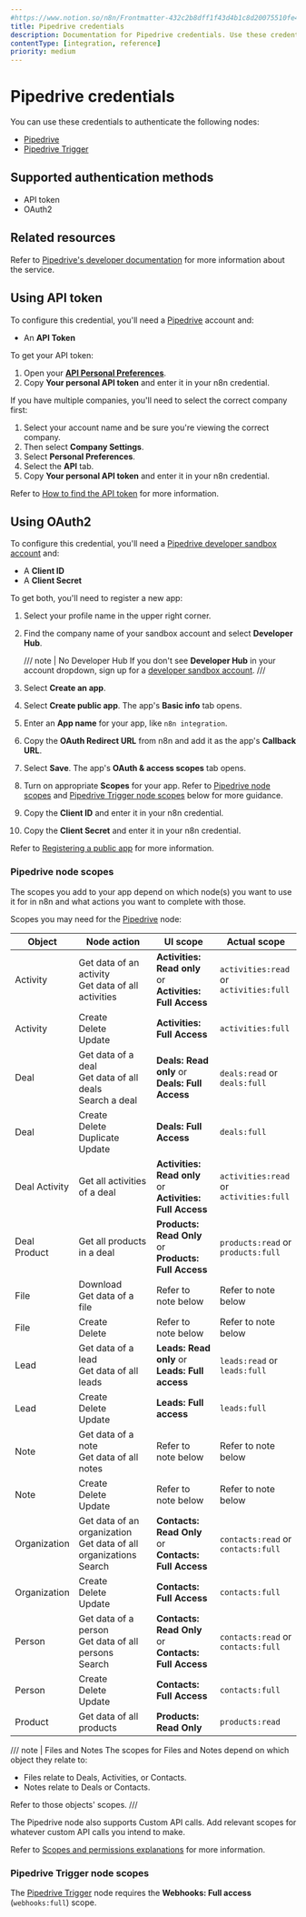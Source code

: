 ```yaml
---
#https://www.notion.so/n8n/Frontmatter-432c2b8dff1f43d4b1c8d20075510fe4
title: Pipedrive credentials
description: Documentation for Pipedrive credentials. Use these credentials to authenticate Pipedrive in n8n, a workflow automation platform.
contentType: [integration, reference]
priority: medium
---
```


# Pipedrive credentials

You can use these credentials to authenticate the following nodes:

- [Pipedrive](/integrations/builtin/app-nodes/n8n-nodes-base.pipedrive.md)
- [Pipedrive Trigger](/integrations/builtin/trigger-nodes/n8n-nodes-base.pipedrivetrigger.md)

## Supported authentication methods

- API token
- OAuth2

## Related resources

Refer to [Pipedrive's developer documentation](https://pipedrive.readme.io/docs/getting-started) for more information about the service.

## Using API token

To configure this credential, you'll need a [Pipedrive](https://pipedrive.com/) account and:

- An **API Token**

To get your API token:

1. Open your [**API Personal Preferences**](https://app.pipedrive.com/settings/api).
2. Copy **Your personal API token** and enter it in your n8n credential.

If you have multiple companies, you'll need to select the correct company first:

1. Select your account name and be sure you're viewing the correct company.
2. Then select **Company Settings**.
2. Select **Personal Preferences**.
3. Select the **API** tab.
4. Copy **Your personal API token** and enter it in your n8n credential.

Refer to [How to find the API token](https://pipedrive.readme.io/docs/how-to-find-the-api-token) for more information.

## Using OAuth2

To configure this credential, you'll need a [Pipedrive developer sandbox account](https://developers.pipedrive.com/) and:

- A **Client ID**
- A **Client Secret**

To get both, you'll need to register a new app:

1. Select your profile name in the upper right corner.
2. Find the company name of your sandbox account and select **Developer Hub**.

    /// note | No Developer Hub
    If you don't see **Developer Hub** in your account dropdown, sign up for a [developer sandbox account](https://developers.pipedrive.com/).
    ///

3. Select **Create an app**.
4. Select **Create public app**. The app's **Basic info** tab opens.
5. Enter an **App name** for your app, like `n8n integration`.
6. Copy the **OAuth Redirect URL** from n8n and add it as the app's **Callback URL**.
7. Select **Save**. The app's **OAuth & access scopes** tab opens.
8. Turn on appropriate **Scopes** for your app. Refer to [Pipedrive node scopes](#pipedrive-node-scopes) and [Pipedrive Trigger node scopes](#pipedrive-trigger-node-scopes) below for more guidance.
8. Copy the **Client ID** and enter it in your n8n credential.
9. Copy the **Client Secret** and enter it in your n8n credential.

Refer to [Registering a public app](https://pipedrive.readme.io/docs/marketplace-registering-the-app) for more information.

### Pipedrive node scopes

The scopes you add to your app depend on which node(s) you want to use it for in n8n and what actions you want to complete with those.

Scopes you may need for the [Pipedrive](/integrations/builtin/app-nodes/n8n-nodes-base.pipedrive.md) node:

| **Object** | **Node action** | **UI scope** | **Actual scope** |
| --- | --- | --- | --- |
| Activity | Get data of an activity <br> Get data of all activities | **Activities: Read only** or <br> **Activities: Full Access** | `activities:read` or <br> `activities:full` |
| Activity | Create <br> Delete <br> Update | **Activities: Full Access** | `activities:full` |
| Deal | Get data of a deal <br> Get data of all deals <br> Search a deal | **Deals: Read only** or <br> **Deals: Full Access** | `deals:read` or <br> `deals:full` |
| Deal | Create <br> Delete <br> Duplicate <br> Update | **Deals: Full Access** | `deals:full` |
| Deal Activity | Get all activities of a deal | **Activities: Read only** or <br> **Activities: Full Access** | `activities:read` or <br> `activities:full` |
| Deal Product | Get all products in a deal |  **Products: Read Only** or <br> **Products: Full Access** | `products:read` or <br> `products:full` |
| File | Download <br> Get data of a file | Refer to note below | Refer to note below |
| File | Create <br> Delete | Refer to note below | Refer to note below |
| Lead | Get data of a lead <br> Get data of all leads | **Leads: Read only** or <br> **Leads: Full access** | `leads:read` or <br> `leads:full` |
| Lead | Create <br> Delete <br> Update | **Leads: Full access** | `leads:full` |
| Note | Get data of a note <br> Get data of all notes | Refer to note below | Refer to note below |
| Note | Create <br> Delete <br> Update | Refer to note below | Refer to note below |
| Organization | Get data of an organization <br> Get data of all organizations <br> Search | **Contacts: Read Only** or <br> **Contacts: Full Access** | `contacts:read` or <br> `contacts:full` |
| Organization | Create <br> Delete <br> Update | **Contacts: Full Access** | `contacts:full` |
| Person | Get data of a person <br> Get data of all persons <br> Search | **Contacts: Read Only** or <br> **Contacts: Full Access** | `contacts:read` or <br> `contacts:full` |
| Person | Create <br> Delete <br> Update | **Contacts: Full Access** | `contacts:full` |
| Product | Get data of all products | **Products: Read Only** | `products:read` |

/// note | Files and Notes
The scopes for Files and Notes depend on which object they relate to:

- Files relate to Deals, Activities, or Contacts.
- Notes relate to Deals or Contacts.

Refer to those objects' scopes.
///

The Pipedrive node also supports Custom API calls. Add relevant scopes for whatever custom API calls you intend to make.

Refer to [Scopes and permissions explanations](https://pipedrive.readme.io/docs/marketplace-scopes-and-permissions-explanations) for more information.

### Pipedrive Trigger node scopes

The [Pipedrive Trigger](/integrations/builtin/trigger-nodes/n8n-nodes-base.pipedrivetrigger.md) node requires the **Webhooks: Full access** (`webhooks:full`) scope.
